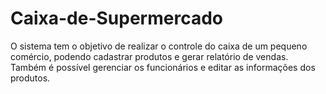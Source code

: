 # Caixa-de-Supermercado
O sistema tem o objetivo de realizar o controle do caixa de um pequeno comércio, podendo cadastrar produtos e gerar relatório de vendas. Também é possível gerenciar os funcionários e editar as informações dos produtos.
